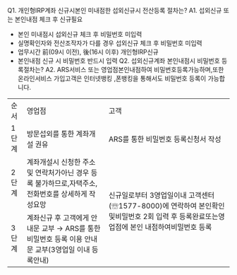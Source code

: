 Q1. 개인형IRP계좌 신규시본인 미내점한 섭외신규시 전산등록 절차는?
A1. 섭외신규 또는 본인내점 체크 후 신규필요
- 본인 미내점시 섭외신규 체크 후 비밀번호 미입력
- 실명확인자와 전산조작자가 다를 경우 섭외신규 체크 후 비밀번호 미입력
- 업무시간 前(09시 이전), 後(16시 이후) 개인형IRP신규
- 본인내점 신규 시 비밀번호 반드시 입력
Q2. 섭외신규계좌 본인내점시 비밀번호 등록절차는?
A2. ARS서비스 또는 영업점본인내점하여 비밀번호등록가능하며,또한 온라인서비스 가입고객은 인터넷뱅킹 ,폰뱅킹을 통해서도 비밀번호 등록이 가능합니다.

<table><tbody><tr>
<td>
순서</td>
<td>
영업점</td>
<td>
고객</td></tr><tr>
<td>
1단계</td>
<td>
방문섭외를 통한 계좌개설 권유</td>
<td>
ARS를 통한 비밀번호 등록신청서 작성</td></tr><tr>
<td>
2단계</td>
<td>계좌개설시 신청한 주소 및 연락처가아닌 경우 등록 불가하므로,자택주소,전화번호를 상세하게 작성요망</td>
<td rowspan="2">신규일로부터 3영업일이내 고객센터
(☏1577-8000)에 연락하여 본인확인 및비밀번호 2회 입력 후 등록완료또는영업점에 본인 내점하여비밀번호 등록</td></tr><tr>
<td>
3단계</td>
<td>계좌신규 후 고객에게 안내문 교부
→ ARS를 통한 비밀번호 등록 이용
안내문 교부(3영업일 이내 등록안내)</td></tr></tbody>
</table>


